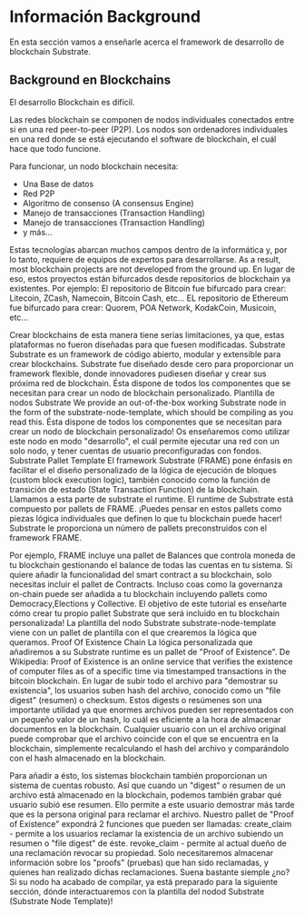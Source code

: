 # Información Background

En esta sección vamos a enseñarle acerca el framework de desarrollo de blockchain Substrate.

## Background en Blockchains

El desarrollo Blockchain es difícil.

Las redes blockchain se componen de nodos individuales conectados entre si en una red peer-to-peer (P2P). Los nodos son ordenadores individuales en una red donde se está ejecutando el software de blockchain, el cuál hace que todo funcione.

Para funcionar, un nodo blockchain necesita:
- Una Base de datos
- Red P2P
- Algoritmo de consenso (A consensus Engine)
- Manejo de transacciones (Transaction Handling)
- Manejo de transacciones (Transaction Handling)
- y más...

Estas tecnologías abarcan muchos campos dentro de la informática y, por lo tanto, requiere de equipos de expertos para desarrollarse. As a result, most blockchain projects are not developed from the ground up. En lugar de eso, estos proyectos están bifurcados desde repositorios de blockchain ya existentes. Por ejemplo:
El repositorio de Bitcoin fue bifurcado para crear: Litecoin, ZCash, Namecoin, Bitcoin Cash, etc...
EL repositorio de Ethereum fue bifurcado para crear: Quorem, POA Network, KodakCoin, Musicoin, etc...

Crear blockchains de esta manera tiene serias limitaciones, ya que, estas plataformas no fueron diseñadas para que fuesen modificadas.
Substrate
Substrate es un framework de código abierto, modular y extensible para crear blockchains.
Substrate fue diseñado desde cero para proporcionar un framework flexible, donde innovadores pudiesen diseñar y crear sus próxima red de blockchain. Ésta dispone de todos los componentes que se necesitan para crear un nodo de blockchain personalizado.
Plantilla de nodos Substrate
We provide an out-of-the-box working Substrate node in the form of the substrate-node-template, which should be compiling as you read this. Ésta dispone de todos los componentes que se necesitan para crear un nodo de blockchain personalizado!
Os enseñaremos como utilizar este nodo en modo "desarrollo", el cuál permite ejecutar una red con un solo nodo, y tener cuentas de usuario preconfiguradas con fondos.
Substrate Pallet Template
El framework Substrate (FRAME) pone énfasis en facilitar el el diseño personalizado de la lógica de ejecución de bloques (custom block execution logic), también conocido como la función de transición de estado (State Transaction Function) de la blockchain. Llamamos a esta parte de substrate el runtime.
El runtime de Substrate está compuesto por pallets de FRAME. ¡Puedes pensar en estos pallets como piezas lógica individuales que definen lo que tu blockchain puede hacer! Substrate le proporciona un número de pallets preconstruidos con el framework FRAME.

Por ejemplo, FRAME incluye una pallet de Balances que controla moneda de tu blockchain gestionando el balance de todas las cuentas en tu sistema.
Si quiere añadir la funcionalidad del smart contract a su blockchain, solo necesitas incluir el pallet de Contracts.
Incluso coas como la governanza on-chain puede ser añadida a tu blockchain incluyendo pallets como Democracy,Elections y Collective.
El objetivo de este tutorial es enseñarte cómo crear tu propio pallet Substrate que será incluido en tu blockchain personalizada! La plantilla del nodo Substrate substrate-node-template viene con un pallet de plantilla con el que crearemos la lógica que queramos.
Proof Of Existence Chain
La lógica personalizada que añadiremos a su Substrate runtime es un pallet de "Proof of Existence". De Wikipedia:
Proof of Existence is an online service that verifies the existence of computer files as of a specific time via timestamped transactions in the bitcoin blockchain.
En lugar de subir todo el archivo para "demostrar su existencia", los usuarios suben hash del archivo, conocido como un "file digest" (resumen) o checksum. Estos digests o resúmenes son una importante utilidad ya que enormes archivos pueden ser representados con un pequeño valor de un hash, lo cuál es eficiente a la hora de almacenar documentos en la blockchain. Cualquier usuario con un el archivo original puede comprobar que el archivo coincide con el que se encuentra en la blockchain, simplemente recalculando el hash del archivo y comparándolo con el hash almacenado en la blockchain.

Para añadir a ésto, los sistemas blockchain también proporcionan un sistema de cuentas robusto. Así que cuando un "digest" o resumen de un archivo está almacenado en la blockchain, podemos también grabar qué usuario subió ese resumen. Ello permite a este usuario demostrar más tarde que es la persona original para reclamar el archivo.
Nuestro pallet de "Proof of Existence" expondrá 2 funciones que pueden ser llamadas:
create_claim - permite a los usuarios reclamar la existencia de un archivo subiendo un resumen o "file digest" de éste.
revoke_claim - permite al actual dueño de una reclamación revocar su propiedad.
Solo necesitaremos almacenar información sobre los "proofs" (pruebas) que han sido reclamadas, y quienes han realizado dichas reclamaciones.
Suena bastante siemple ¿no?
Si su nodo ha acabado de compilar, ya está preparado para la siguiente sección, dónde interactuaremos con la plantilla del nodod Substrate (Substrate Node Template)!
